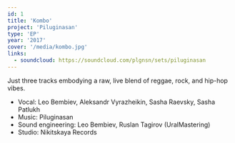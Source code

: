 ```yaml
---
id: 1
title: 'Kombo'
project: 'Piluginasan'
type: 'EP'
year: '2017'
cover: '/media/kombo.jpg'
links:
  - soundcloud: https://soundcloud.com/plgnsn/sets/piluginasan
---
```


Just three tracks embodying a raw, live blend 
of reggae, rock, and hip-hop vibes.

- Vocal: Leo Bembiev, Aleksandr Vyrazheikin, Sasha Raevsky, Sasha Patlukh
- Music: Piluginasan 
- Sound engineering: Leo Bembiev, Ruslan Tagirov (UralMastering)
- Studio: Nikitskaya Records 